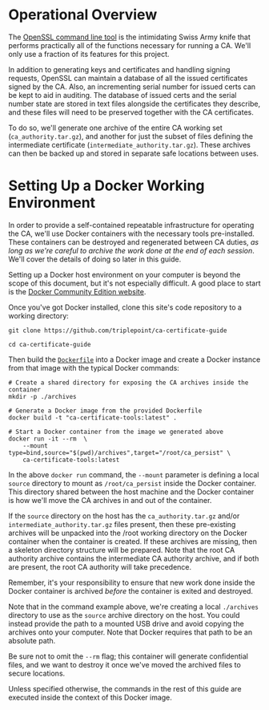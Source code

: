 # Operational Overview
The [OpenSSL command line tool](https://www.openssl.org/docs/man1.1.0/apps/openssl.html) is the intimidating Swiss Army knife that performs practically all of the functions necessary for running a CA.  We'll only use a fraction of its features for this project.

In addition to generating keys and certificates and handling signing requests, OpenSSL can maintain a database of all the issued certificates signed by the CA.  Also, an incrementing serial number for issued certs can be kept to aid in auditing.  The database of issued certs and the serial number state are stored in text files alongside the certificates they describe, and these files will need to be preserved together with the CA certificates.

To do so, we'll generate one archive of the entire CA working set (`ca_authority.tar.gz`), and another for just the subset of files defining the intermediate certificate (`intermediate_authority.tar.gz`).  These archives can then be backed up and stored in separate safe locations between uses.

# Setting Up a Docker Working Environment
In order to provide a self-contained repeatable infrastructure for operating the CA, we'll use Docker containers with the necessary tools pre-installed.  These containers can be destroyed and regenerated between CA duties, *as long as we're careful to archive the work done at the end of each session*.  We'll cover the details of doing so later in this guide.

Setting up a Docker host environment on your computer is beyond the scope of this document, but it's not especially difficult.  A good place to start is the [Docker Community Edition website](https://www.docker.com/community-edition).

Once you've got Docker installed, clone this site's code repository to a working directory:
``` shell
git clone https://github.com/triplepoint/ca-certificate-guide

cd ca-certificate-guide
```

Then build the [`Dockerfile`](https://github.com/triplepoint/ca-certificate-guide/blob/master/Dockerfile) into a Docker image and create a Docker instance from that image with the typical Docker commands:
``` shell
# Create a shared directory for exposing the CA archives inside the container
mkdir -p ./archives

# Generate a Docker image from the provided Dockerfile
docker build -t "ca-certificate-tools:latest" .

# Start a Docker container from the image we generated above
docker run -it --rm  \
    --mount type=bind,source="$(pwd)/archives",target="/root/ca_persist" \
    ca-certificate-tools:latest
```

In the above `docker run` command, the `--mount` parameter is defining a local `source` directory to mount as `/root/ca_persist` inside the Docker container.  This directory shared between the host machine and the Docker container is how we'll move the CA archives in and out of the container.

If the `source` directory on the host has the `ca_authority.tar.gz` and/or `intermediate_authority.tar.gz` files present, then these pre-existing archives will be unpacked into the /root working directory on the Docker container when the container is created.  If these archives are missing, then a skeleton directory structure will be prepared.  Note that the root CA authority archive contains the intermediate CA authority archive, and if both are present, the root CA authority will take precedence.

Remember, it's your responsibility to ensure that new work done inside the Docker container is archived _before_ the container is exited and destroyed.

Note that in the command example above, we're creating a local `./archives` directory to use as the `source` archive directory on the host.  You could instead provide the path to a mounted USB drive and avoid copying the archives onto your computer.  Note that Docker requires that path to be an absolute path.

Be sure not to omit the `--rm` flag; this container will generate confidential files, and we want to destroy it once we've moved the archived files to secure locations.

Unless specified otherwise, the commands in the rest of this guide are executed inside the context of this Docker image.
